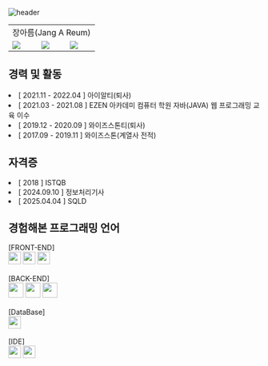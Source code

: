 ![header](https://capsule-render.vercel.app/api?type=waving&color=0271FF&text=areumJang&animation=twinkling&fontColor=fff)

<table>
  <tr><td colspan="3" align="center">장아름(Jang A Reum)</td></tr>
  <tr>
    <td><a href="mailto:jangareum03@gmail.com"><img src="https://img.shields.io/badge/Gmail-EA4335?style=flat-square&logo=Gmail&logoColor=white" /></a></td>
    <td><a href="https://areum.tistory.com/"><img src="https://img.shields.io/badge/Blogger-FF5722?style=flat-square&logo=Blogger&logoColor=white" /></a></td>
    <td><a href="https://github.com/jangareum03/"><img src="https://img.shields.io/badge/Github-181B18?style=flat-square&logo=GitHub&logoColor=white" /></a></td>
  </tr>
</table>
  
<h2>경력 및 활동</h2>
<li>[ 2021.11 - 2022.04 ] 아이알티(퇴사)
<li>[ 2021.03 - 2021.08 ] EZEN 아카데미 컴퓨터 학원 자바(JAVA) 웹 프로그래밍 교육 이수
<li>[ 2019.12 - 2020.09 ] 와이즈스톤티(퇴사)
<li>[ 2017.09 - 2019.11 ] 와이즈스톤(계열사 전적)

<h2>자격증</h2>
<li>[ 2018 ] ISTQB</li>
<li>[ 2024.09.10 ] 정보처리기사 </li>
<li>[ 2025.04.04 ] SQLD </li>

<h2>경험해본 프로그래밍 언어</h2>
[FRONT-END]<br>
  <img src="https://img.shields.io/badge/HTML5-E34F26?style=flat-square&logo=HTML5&logoColor=white" height="25"/>
  <img src="https://img.shields.io/badge/CSS3-1572B6?style=flat-square&logo=CSS3&logoColor=white" height="25"/>
  <img src="https://img.shields.io/badge/JavaScript-E3CB1E?style=flat-square&logo=JavaScript&logoColor=white" height="25"/><br><br>
[BACK-END]<br>
  <img src="https://img.shields.io/badge/Java-007396?style=flat-square&logo=Java&logoColor=white" height="30"/>
  <img src="https://img.shields.io/badge/Spring-6DB33F?style=flat-square&logo=Spring&logoColor=white" height="30"/>
  <img src="https://img.shields.io/badge/Jsp-E86C16?style=flat-square&logo=Java&logoColor=white" height="30"/><br><br>
[DataBase]<br>
  <img src="https://img.shields.io/badge/Oracle-F80000?style=flat-square&logo=Oracle&logoColor=white" height="25"/><br><br>
[IDE]<br>
  <img src="https://img.shields.io/badge/Eclipse-2C2255?style=flat-square&logo=Eclipse&logoColor=white" height="25"/>
  <img src="https://img.shields.io/badge/IntelliJ-000000?style=flat-square&logo=IntelliJ IDEA&logoColor=white" height="25"/>  

<!--
<h3 align="center">🍒ME</h3>
<p align="center">
<a href="mailto:jangareum03@gmail.com"><img src="https://img.shields.io/badge/Gmail-EA4335?style=flat-square&logo=Gmail&logoColor=white" /></a>
<a href="https://areum.tistory.com/"><img src="https://img.shields.io/badge/Blogger-FF5722?style=flat-square&logo=Blogger&logoColor=white" /></a>
</p>

<h3 align="center">🙆🏻‍♀️MY SKILLS</h3>
<p align="center">
<img src="https://img.shields.io/badge/HTML5-E34F26?style=flat-square&logo=HTML5&logoColor=white" />
<img src="https://img.shields.io/badge/CSS3-1572B6?style=flat-square&logo=CSS3&logoColor=white" />
<img src="https://img.shields.io/badge/JavaScript-E3CB1E?style=flat-square&logo=JavaScript&logoColor=white" />
<img src="https://img.shields.io/badge/Java-007396?style=flat-square&logo=Java&logoColor=white" /><br>
<img src="https://img.shields.io/badge/Spring-6DB33F?style=flat-square&logo=Spring&logoColor=white" />
<img src="https://img.shields.io/badge/Oracle-F80000?style=flat-square&logo=Oracle&logoColor=white" />
<img src="https://img.shields.io/badge/ApacheTomcat-F8DC75?style=flat-square&logo=ApacheTomcat&logoColor=white" />
</p>


<h3 align="center">🌹TODAY</h3>
<p align="center">
<a href="https://hits.seeyoufarm.com"><img src="https://hits.seeyoufarm.com/api/count/incr/badge.svg?url=https://github.com/jangareum03-counter&count_bg=%233D84C8&title_bg=%23555555&icon=&icon_color=%23E7E7E7&title=hits&edge_flat=false"/></a>
</p>

<!--

**jangareum03/jangareum03** is a ✨ _special_ ✨ repository because its `README.md` (this file) appears on your GitHub profile.

Here are some ideas to get you started:

- 🔭 I’m currently working on ...
- 🌱 I’m currently learning ...
- 👯 I’m looking to collaborate on ...
- 🤔 I’m looking for help with ...
- 💬 Ask me about ...
- 📫 How to reach me: ...
- 😄 Pronouns: ...
- ⚡ Fun fact: ...
-->

